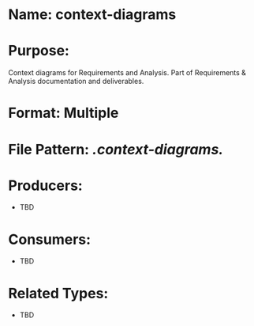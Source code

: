 # Name: context-diagrams

# Purpose:
Context diagrams for Requirements and Analysis. Part of Requirements & Analysis documentation and deliverables.

# Format: Multiple

# File Pattern: *.context-diagrams.*

# Producers:
- TBD

# Consumers:
- TBD

# Related Types:
- TBD
